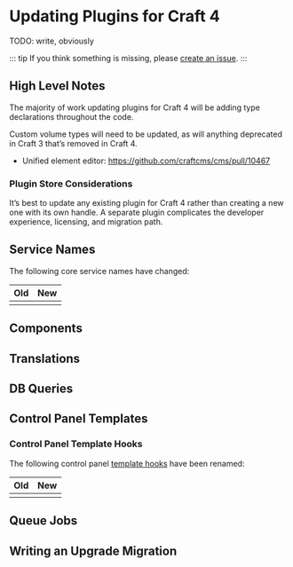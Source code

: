 # Updating Plugins for Craft 4

TODO: write, obviously

::: tip
If you think something is missing, please [create an issue](https://github.com/craftcms/docs/issues/new).
:::

## High Level Notes

The majority of work updating plugins for Craft 4 will be adding type declarations throughout the code.

Custom volume types will need to be updated, as will anything deprecated in Craft 3 that’s removed in Craft 4.

- Unified element editor: https://github.com/craftcms/cms/pull/10467

### Plugin Store Considerations

It’s best to update any existing plugin for Craft 4 rather than creating a new one with its own handle. A separate plugin complicates the developer experience, licensing, and migration path.

## Service Names

The following core service names have changed:

| Old             | New
| --------------- | ----------------
| |

## Components

## Translations

## DB Queries

## Control Panel Templates

### Control Panel Template Hooks

The following control panel [template hooks](template-hooks.md) have been renamed:

| Old                              | New
| -------------------------------- | ----------------------------
| |

## Queue Jobs

## Writing an Upgrade Migration

